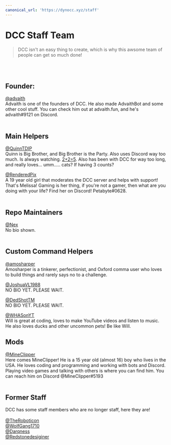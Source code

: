 ```yaml
---
canonical_url: 'https://dynocc.xyz/staff'
---
```


# DCC Staff Team
> DCC isn't an easy thing to create, which is why this awsome team of people can get so much done!
<br/>
<br/>

## Founder:
[@advaith](https://www.github.com/advaith1)<br/>
Advaith is one of the founders of DCC. He also made AdvaithBot and some other cool stuff. You can check him out at advaith.fun, and he's advaith#9121 on Discord.
<br/>
<br/>

## Main Helpers
[@QuinnTDIP](https://www.github.com/QuinnTDIP)<br/>
Quinn is Big Brother, and Big Brother is the Party. Also uses Discord way too much. Is always watching. [2+2=5](https://gist.github.com/QuinnTDIP/de29205f63867588ac14ca6b48a1d59c). Also has been with DCC for way too long, and really loves... umm..... cats? If having 3 counts?

[@RenderedPix](https://github.com/RenderedPix)<br/>
A 19 year old girl that moderates the DCC server and helps with support! That's Melissa! Gaming is her thing, if you're not a gamer, then what are you doing with your life? Find her on Discord! Petabyte#0628.
<br/>
<br/>

## Repo Maintainers
[@Nex](https://github.com/NexyBoy)<br/>
No bio shown.
<br/>
<br/>

## Custom Command Helpers
[@amosharper](https://github.com/amosharper)<br/>
Amosharper is a tinkerer, perfectionist, and Oxford comma user who loves to build things and rarely says no to a challenge.

[@JoshuaVL1988](https://github.com/JoshuaVL1988)<br/>
NO BIO YET. PLEASE WAIT.

[@DedShotTM](https://github.com/DedShotTM)<br/>
NO BIO YET. PLEASE WAIT.

[@WHASonYT](https://github.com/whasonyt)<br/>
Will is great at coding, loves to make YouTube videos and listen to music. He also loves ducks and other uncommon pets! Be like Will.


## Mods
[@MineClipper](https://github.com/mineclipper)<br/>
Here comes MineClipper! He is a 15 year old (almost 16) boy who lives in the USA. He loves coding and programming and working with bots and Discord. Playing video games and talking with others is where you can find him. You can reach him on Discord @MineClipper#5193
<br/>
<br/>

## Former Staff
DCC has some staff members who are no longer staff, here they are!<br/>
<br/>
[@TheRoboticon](https://github.com/TheRoboticon)<br/>
[@WolfGang1710](https://github.com/WolfGang1710)<br/>
[@Darqness](https://github.com/Darqness)<br/>
[@Redstonedesiginer](https://github.com/redstonedesigner)<br/>
